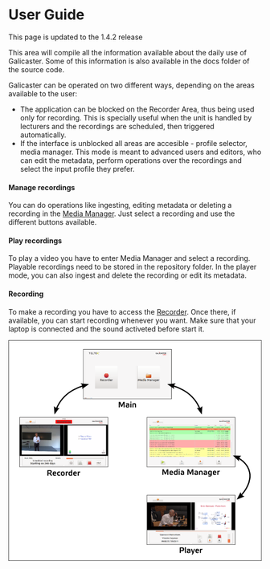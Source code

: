 
User Guide
==========
This page is updated to the 1.4.2 release

This area will compile all the information available about the daily use of Galicaster. Some of this information is also available in the docs folder of the source code.

Galicaster can be operated on two different ways, depending on the areas available to the user:

* The application can be blocked on the Recorder Area, thus being used only for recording. This is specially useful when the unit is handled by lecturers and the recordings are scheduled, then triggered automatically.
* If the interface is unblocked all areas are accesible - profile selector, media manager. This mode is meant to advanced users and editors, who can edit the metadata, perform operations over the recordings and select the input profile they prefer.


#### Manage recordings
You can do operations like ingesting, editing metadata or deleting a recording in the [Media Manager](UserGuide/MediaManager.md). Just select a recording and use the different buttons available.

#### Play recordings
To play a video you have to enter Media Manager and select a recording. Playable recordings need to be stored in the repository folder. In the player mode, you can also ingest and delete the recording or edit its metadata.

#### Recording
To make a recording you have to access the [Recorder](UserGuide/Recorder.md). Once there, if available, you can start recording whenever you want. Make sure that your laptop is connected and the sound activeted before start it.

![](images/UserGuide/steps.png)
